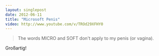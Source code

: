 ```yaml
---
layout: singlepost
date: 2012-06-11
title: "Microsoft Penis"
video: http://www.youtube.com/v/TROd29XFHY0
---
```


> The words MICRO and SOFT don't apply to my penis (or vagina).

Großartig!